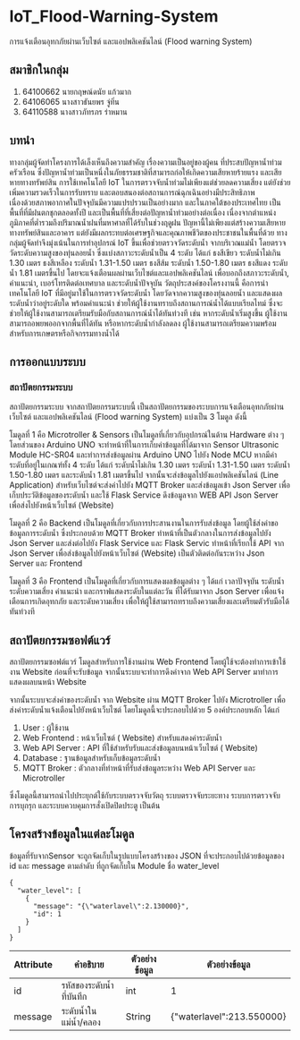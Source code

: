 # IoT_Flood-Warning-System
การแจ้งเตือนอุทกภัยผ่านเว็บไซต์ และแอปพลิเคชันไลน์ (Flood warning System)

## สมาชิกในกลุ่ม
1. 64100662 นายกฤษณ์ดนัย แก้วมาก
2. 64106065 นางสาวธันยพร จู่ทิ่น
3. 64110588 นางสาวภัทรภร ร่าหมาน

## บทนำ
  ทางกลุ่มผู้จัดทำโครงการได้เล็งเห็นถึงความสำคัญ เรื่องความเป็นอยู่ของผู้คน ที่ประสบปัญหาน้ำท่วมครัวเรือน ซึ่งปัญหาน้ำท่วมเป็นหนึ่งในภัยธรรมชาติที่สามารถก่อให้เกิดความเสียหายร้ายแรง และเสียหายทางทรัพย์สิน การใช้เทคโนโลยี IoT ในการตรวจจับน้ำท่วมไม่เพียงแต่ช่วยลดความเสี่ยง แต่ยังช่วยเพิ่มความรวดเร็วในการรับทราบ และตอบสนองต่อสถานการณ์ฉุกเฉินอย่างมีประสิทธิภาพ  
  เนื่องด้วยสภาพอากาศในปัจจุบันมีความแปรปรวนเป็นอย่างมาก  และในภาคใต้ของประเทศไทย เป็นพื้นที่ที่มีฝนตกชุกตลอดทั้งปี และเป็นพื้นที่ที่เสี่ยงต่อปัญหาน้ำท่วมอย่างต่อเนื่อง เนื่องจากตำแหน่งภูมิภาคที่ต่ำรวมถึงปริมาณน้ำฝนที่มหาศาลที่ได้รับในช่วงฤดูฝน ปัญหานี้ไม่เพียงแต่สร้างความเสียหายทางทรัพย์สินและอาคาร แต่ยังมีผลกระทบต่อเศรษฐกิจและคุณภาพชีวิตของประชาชนในพื้นที่ด้วย
	ทางกลุ่มผู้จัดทำจึงมุ่งเน้นในการทำอุปกรณ์ IoT ขึ้นเพื่อช่วยตรวจวัดระดับน้ำ จากบริเวณแม่น้ำ โดยตรวจวัดระดับความสูงของทุ่นลอยน้ำ ซึ่งแบ่งสภาวะระดับน้ำเป็น 4 ระดับ ได้แก่ ธงสีเขียว ระดับน้ำไม่เกิน 1.30 เมตร ธงสีเหลือง ระดับน้ำ 1.31-1.50 เมตร ธงสีส้ม ระดับน้ำ 1.50-1.80 เมตร ธงสีแดง ระดับน้ำ 1.81 เมตรขึ้นไป โดยจะแจ้งเตือนผลผ่านเว็บไซต์และแอปพลิเคชันไลน์ เพื่อบอกถึงสภาวะระดับน้ำ, คำแนะนำ, เบอร์โทรติดต่อเทศบาล  และระดับน้ำปัจจุบัน
  วัตถุประสงค์ของโครงงานนี้ คือการนำเทคโนโลยี IoT ที่มีอยู่มาใช้ในการตรวจวัดระดับน้ำ โดยวัดจากความสูงของทุ่นลอยน้ำ และแสดงผลระดับน้ำว่าอยู่ระดับใด พร้อมคำแนะนำ ช่วยให้ผู้ใช้งานทราบถึงสถานการณ์น้ำได้แบบเรียลไทม์ ซึ่งจะช่วยให้ผู้ใช้งานสามารถเตรียมรับมือกับสถานการณ์น้ำได้ทันท่วงที เช่น หากระดับน้ำเริ่มสูงขึ้น ผู้ใช้งานสามารถอพยพออกจากพื้นที่ได้ทัน หรือหากระดับน้ำกำลังลดลง ผู้ใช้งานสามารถเตรียมความพร้อมสำหรับการเกษตรหรือกิจกรรมทางน้ำได้	

## การออกแบบระบบ
### สถาปัตยกรรมระบบ
สถาปัตยกรรมระบบ
จากสถาปัตยกรรมระบบนี้ เป็นสถาปัตยกรรมของระบบการแจ้งเตือนอุทกภัยผ่านเว็บไซต์ และแอปพลิเคชันไลน์ (Flood warning System) แบ่งเป็น 3 โมดูล ดังนี้

โมดูลที่ 1 คือ Microtroller & Sensors เป็นโมดูลที่เกี่ยวกับอุปกรณ์ในด้าน Hardware ต่าง ๆ โดยส่วนของ Arduino UNO จะทำหน้าที่ในการเก็บค่าข้อมูลที่ได้มาจาก Sensor Ultrasonic  Module HC-SR04 และทำการส่งข้อมูลผ่าน Arduino UNO ไปยัง Node MCU  หากมีค่าระดับที่อยู่ในเกณฑ์ทั้ง 4 ระดับ ได้แก่ ระดับน้ำไม่เกิน 1.30 เมตร ระดับน้ำ 1.31-1.50 เมตร ระดับน้ำ 1.50-1.80 เมตร และระดับน้ำ 1.81 เมตรขึ้นไป จากนั้นจะส่งข้อมูลไปยังแอปพลิเคชันไลน์ (Line Application)  สำหรับเว็บไซต์จะส่งค่าไปยัง MQTT Broker และส่งข้อมูลเข้า Json Server เพื่อเก็บประวัติข้อมูลของระดับน้ำ และใช้ Flask Service ดึงข้อมูลจาก WEB API  Json Server เพื่อส่งไปยังหน้าเว็บไซต์ (Website) 

โมดูลที่ 2 คือ Backend เป็นโมดูลที่เกี่ยวกับการประสานงานในการรับส่งข้อมูล โดยผู้ใช้ส่งคำขอข้อมูลการระดับน้ำ ซึ่งประกอบด้วย MQTT Broker ทำหน้าที่เป็นตัวกลางในการส่งข้อมูลไปยัง Json Server และส่งต่อไปยัง Flask Service และ Flask Servic ทำหน้าที่เรียกใช้ API จาก Json Server เพื่อส่งข้อมูลไปยังหน้าเว็บไซต์ (Website)  เป็นตัวติดต่อกันระหว่าง Json Server และ Frontend

โมดูลที่ 3 คือ Frontend เป็นโมดูลที่เกี่ยวกับการแสดงผลข้อมูลต่าง ๆ ได้แก่ เวลาปัจจุบัน ระดับน้ำ ระดับความเสี่ยง คำแนะนำ และกราฟแสดงระดับในแต่ละวัน ที่ได้รับมาจาก Json Server เพื่อแจ้งเตือนการเกิดอุทกภัย และระดับความเสี่ยง เพื่อให้ผู้ใช้สามารถทราบถึงความเสี่ยงและเตรียมตัวรับมือได้ทันท่วงที

## สถาปัตยกรรมซอฟต์แวร์
สถาปัตยกรรมซอฟต์แวร์ 
โมดูลสำหรับการใช้งานผ่าน Web Frontend โดยผู้ใช้จะต้องทำการเข้าใช้งาน Website ก่อนที่จะรับข้อมูล จากนั้นระบบจะทำการดึงค่าจาก Web API Server มาทำการแสดงผลบนหน้า Website 

จากนั้นระบบจะส่งค่าของระดับน้ำ จาก Website ผ่าน MQTT Broker ไปยัง Microtroller เพื่อส่งค่าระดับน้ำแจ้งเตือนไปยังหน้าเว็บไซต์ โดยโมดูลนี้จะประกอบไปด้วย 5 องค์ประกอบหลัก ได้แก่

1.	User : ผู้ใช้งาน
2.	Web Frontend : หน้าเว็บไซต์ ( Website) สำหรับแสดงค่าระดับน้ำ
3.	Web API Server : API ที่ใช้สำหรับรับและส่งข้อมูลบนหน้าเว็บไซต์ ( Website) 
4.	Database : ฐานข้อมูลสำหรับเก็บข้อมูลระดับน้ำ
5.	MQTT Broker : ตัวกลางที่ทำหน้าที่รับส่งข้อมูลระหว่าง Web API Server และ Microtroller

ซึ่งโมดูลนี้สามารถนำไปประยุกต์ใช้กับระบบตรวจจับวัตถุ ระบบตรวจจับระยะทาง ระบบการตรวจจับการบุกรุก และระบบควบคุมการสั่งเปิดปิดประตู เป็นต้น

## โครงสร้างข้อมูลในแต่ละโมดูล
ข้อมูลที่รับจากSensor จะถูกจัดเก็บในรูปแบบโครงสร้างของ JSON ที่จะประกอบไปด้วยข้อมูลของ id และ message ตามลำดับ ที่ถูกจัดเก็บใน Module ชื่อ water_level
```
{
  "water_level": [
    {
      "message": "{\"waterlavel\":2.130000}",
      "id": 1
    }
  ]
}
```
| Attribute  | คำอธิบาย | ตัวอย่างข้อมูล | ตัวอย่างข้อมูล |
| ------------- | ------------- | ------------- | ------------- |
| id  | รหัสของระดับน้ำที่บันทึก  | int  |  1 |
| message  | ระดับน้ำในแม่น้ำ/คลอง | String  |  {\"waterlavel\":213.550000} |
